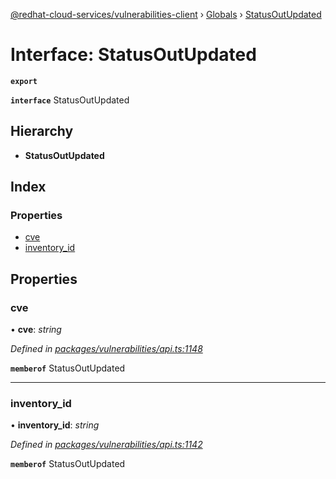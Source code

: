 [@redhat-cloud-services/vulnerabilities-client](../README.md) › [Globals](../globals.md) › [StatusOutUpdated](statusoutupdated.md)

# Interface: StatusOutUpdated

**`export`** 

**`interface`** StatusOutUpdated

## Hierarchy

* **StatusOutUpdated**

## Index

### Properties

* [cve](statusoutupdated.md#cve)
* [inventory_id](statusoutupdated.md#inventory_id)

## Properties

###  cve

• **cve**: *string*

*Defined in [packages/vulnerabilities/api.ts:1148](https://github.com/RedHatInsights/javascript-clients/blob/master/packages/vulnerabilities/api.ts#L1148)*

**`memberof`** StatusOutUpdated

___

###  inventory_id

• **inventory_id**: *string*

*Defined in [packages/vulnerabilities/api.ts:1142](https://github.com/RedHatInsights/javascript-clients/blob/master/packages/vulnerabilities/api.ts#L1142)*

**`memberof`** StatusOutUpdated
